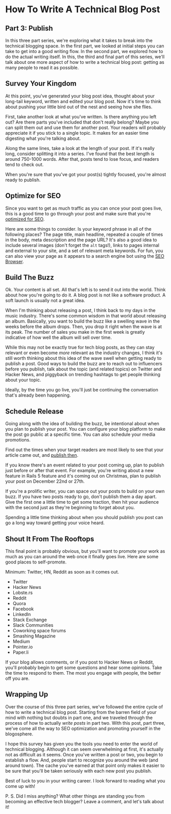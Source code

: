 # How To Write A Technical Blog Post
## Part 3: Publish

In this three part series, we're exploring what it takes to break into the technical blogging space. In the first part, we looked at initial steps you can take to get into a good writing flow. In the second part, we explored how to do the actual writing itself. In this, the third and final part of this series, we'll talk about one more aspect of how to write a technical blog post: getting as many people to read it as possible.

## Survey Your Kingdom

At this point, you've generated your blog post idea, thought about your long-tail keyword, written and edited your blog post. Now it's time to think about pushing your little bird out of the nest and seeing how she flies.

First, take another look at what you've written. Is there anything you left out? Are there parts you've included that don't really belong? Maybe you can split them out and use them for another post. Your readers will probably appreciate it if you stick to a single topic. It makes for an easier time digesting what you're talking about.

Along the same lines, take a look at the length of your post. If it's really long, consider splitting it into a series. I've found that the best length is around 750-1000 words. After that, posts tend to lose focus, and readers tend to check out.

When you're sure that you've got your post(s) tightly focused, you're almost ready to publish.

## Optimize for SEO

Since you want to get as much traffic as you can once your post goes live, this is a good time to go through your post and make sure that you're [optimized for SEO](https://moz.com/blog/visual-guide-to-keyword-targeting-onpage-optimization).

Here are some things to consider. Is your keyword phrase in all of the following places? The page title, main headline, repeated a couple of times in the body, meta description and the page URL? It's also a good idea to include several images (don't forget the `alt` tags!), links to pages internal and external to your site, and a set of relevant meta keywords. For fun, you can also view your page as it appears to a search engine bot using the [SEO Browser](http://seo-browser.com/).

## Build The Buzz

Ok. Your content is all set. All that's left is to send it out into the world. Think about how you're going to do it. A blog post is not like a software product. A soft launch is usually not a great idea.

When I'm thinking about releasing a post, I think back to my days in the music industry. There's some common wisdom in that world about releasing an album. Basically, you want to build the buzz like a swelling wave in the weeks before the album drops. Then, you drop it right when the wave is at its peak. The number of sales you make in the first week is greatly indicative of how well the album will sell over time.

While this may not be exactly true for tech blog posts, as they can stay relevant or even become _more_ relevant as the industry changes, I think it's still worth thinking about this idea of the wave swell when getting ready to publish a post. Good ways to build the buzz are to reach out to influencers before you publish, talk about the topic (and related topics) on Twitter and Hacker News, and piggyback on trending hashtags to get people thinking about your topic.

Ideally, by the time you go live, you'll just be continuing the conversation that's already been happening.

## Schedule Release

Going along with the idea of building the buzz, be intentional about when you plan to publish your post. You can configure your blog platform to make the post go public at a specific time. You can also schedule your media promotions.

Find out the times when your target readers are most likely to see that your article came out, and [publish then](http://www.shortstack.com/the-best-times-to-post-on-social-media-infographic/).

If you know there's an event related to your post coming up, plan to publish just before or after that event. For example, you're writing about a new feature in Rails 5 feature and it's coming out on Christmas, plan to publish your post on December 22nd or 27th.

If you're a prolific writer, you can space out your posts to build on your own buzz. If you have two posts ready to go, don't publish them a day apart. Give the first one a little time to get some traction, then hit your audience with the second just as they're beginning to forget about you.

Spending a little time thinking about when you should publish you post can go a long way toward getting your voice heard.

## Shout It From The Rooftops

This final point is probably obvious, but you'll want to promote your work as much as you can around the web once it finally goes live. Here are some good places to self-promote.

Minimum: Twitter, HN, Reddit as soon as it comes out.

- Twitter
- Hacker News
- Lobste.rs
- Reddit
- Quora
- Facebook
- LinkedIn
- Stack Exchange
- Slack Communities
- Coworking space forums
- Smashing Magazine
- Medium
- Pointer.io
- Paper.li

If your blog allows comments, or if you post to Hacker News or Reddit, you'll probably begin to get some questions and hear some opinions. Take the time to respond to them. The most you engage with people, the better off you are.

## Wrapping Up

Over the course of this three part series, we've followed the entire cycle of how to write a technical blog post. Starting from the barren field of your mind with nothing but doubts in part one, and we traveled through the process of how to actually _write posts_ in part two. With this post, part three, we've come all the way to SEO optimization and promoting yourself in the blogosphere.

I hope this survey has given you the tools you need to enter the world of technical blogging. Although it can seem overwhelming at first, it's actually not as difficult as it seems. Once you've written a post or two, you begin to establish a flow. And, people start to recognize you around the web (and around town). The cache you've earned at that point only makes it easier to be sure that you'll be taken seriously with each new post you publish.

Best of luck to you in your writing career. I look forward to reading what you come up with!

P. S. Did I miss anything? What other things are standing you from becoming an effective tech blogger? Leave a comment, and let's talk about it!

